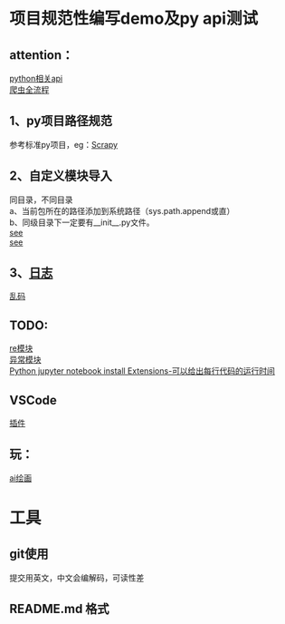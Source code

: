 # **项目规范性编写demo及py api测试**
## attention：
[python相关api](https://www.runoob.com/python/python-tutorial.html)  
[爬虫全流程](http://c.biancheng.net/python_spider/scrapy.html)  


## 1、py项目路径规范
参考标准py项目，eg：[Scrapy](https://www.jb51.net/article/237102.htm)
## 2、自定义模块导入
同目录，不同目录  
a、当前包所在的路径添加到系统路径（sys.path.append或直）  
b、同级目录下一定要有__init__.py文件。  
[see](https://www.jb51.net/article/237102.htm)  
[see](https://www.jb51.net/article/237096.htm)  
## 3、[日志](https://www.shuzhiduo.com/A/gVdnO3k7zW/)
[乱码](https://www.shuzhiduo.com/A/gVdnO3k7zW/)


## TODO:
[re模块](https://www.runoob.com/python/python-reg-expressions.html)  
[异常模块](https://www.runoob.com/python/python-exceptions.html)  
[Python jupyter notebook install Extensions-可以给出每行代码的运行时间](see:https://blog.sciencenet.cn/blog-587102-1180534.html)  
## VSCode 
[插件](https://blog.csdn.net/SixStar_FL/article/details/124376769)


## 玩：
[ai绘画](https://www.runoob.com/python3/python-ai-draw.html)


# 工具
## git使用
提交用英文，中文会编解码，可读性差
## README.md 格式








